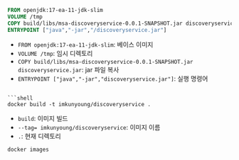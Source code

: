 ```dockerfile
FROM openjdk:17-ea-11-jdk-slim
VOLUME /tmp
COPY build/libs/msa-discoveryservice-0.0.1-SNAPSHOT.jar discoveryservice.jar
ENTRYPOINT ["java","-jar","/discoveryservice.jar"]
```

- `FROM openjdk:17-ea-11-jdk-slim`: 베이스 이미지
- `VOLUME /tmp`: 임시 디렉토리
- `COPY build/libs/msa-discoveryservice-0.0.1-SNAPSHOT.jar discoveryservice.jar`: jar 파일 복사
- `ENTRYPOINT ["java","-jar","discoveryservice.jar"]`: 실행 명령어

```shell

```shell
docker build -t imkunyoung/discoveryservice .
```

- `build`: 이미지 빌드
- `--tag= imkunyoung/discoveryservice`: 이미지 이름
- `.`: 현재 디렉토리

```shell
docker images
```

